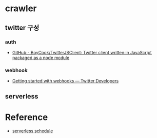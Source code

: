 # crawler

## twitter 구성

### auth

- [GitHub - BoyCook/TwitterJSClient: Twitter client written in JavaScript packaged as a node module](https://github.com/BoyCook/TwitterJSClient)

### webhook

- [Getting started with webhooks — Twitter      Developers](https://developer.twitter.com/en/docs/accounts-and-users/subscribe-account-activity/guides/getting-started-with-webhooks)

## serverless


# Reference

- [serverless schedule](https://serverless.com/framework/docs/providers/aws/events/schedule/)